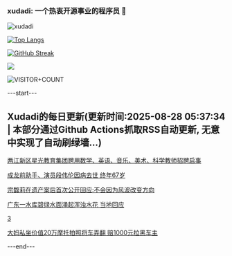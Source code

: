 ### xudadi: 一个热衷开源事业的程序员 👋

![xudadi](https://github-readme-stats-git-masterorgs-github-readme-stats-team.vercel.app/api?username=xudadi)

[![Top Langs](https://github-readme-stats.vercel.app/api/top-langs/?username=xudadi)](https://github.com/anuraghazra/github-readme-stats)

[![GitHub Streak](https://streak-stats.demolab.com?user=xudadi&locale=zh_Hans)](https://git.io/streak-stats)

![](https://raw.githubusercontent.com/xudadi/xudadi/main/assets/github-contribution-grid-snake.svg)

![VISITOR+COUNT](https://komarev.com/ghpvc/?username=xudadi&label=VISITOR+COUNT)


---start---

## Xudadi的每日更新(更新时间:2025-08-28 05:37:34 | 本部分通过Github Actions抓取RSS自动更新, 无意中实现了自动刷绿墙...)

[两江新区星光教育集团聘用数学、英语、音乐、美术、科学教师招聘启事](https://www.gongkaoleida.com/article/2590645)

[成龙前助手、演员段伟伦因病去世 终年67岁](https://m.163.com/news/article/K80FDNE00514R9OJ.html)

[宗馥莉在遗产案后首次公开回应:不会因为风波改变方向](https://m.163.com/news/article/K7VR70HU05129QAF.html)

[广东一水库碧绿水面涌起浑浊水花 当地回应](https://m.163.com/news/article/K80BAFB4053469LG.html)

[3](https://m.163.com/touch/news/sub/domestic)

[大妈私坐价值20万摩托拍照将车弄翻 赔1000元拉黑车主](https://m.163.com/news/article/K80BAF71053469LG.html)

---end---
